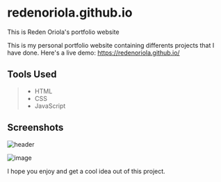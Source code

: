 # redenoriola.github.io
This is Reden Oriola's portfolio website

This is my personal portfolio website containing differents projects that I have done.
Here's a live demo: https://redenoriola.github.io/

## Tools Used

> * HTML
> * CSS
> * JavaScript

## Screenshots

![header](https://user-images.githubusercontent.com/28181502/27298110-f89c41aa-5559-11e7-9b4f-442060703c9c.PNG)

![image](https://user-images.githubusercontent.com/28181502/27338242-417b2b18-5607-11e7-8a5a-8904332e0a56.png)

I hope you enjoy and get a cool idea out of this project.
